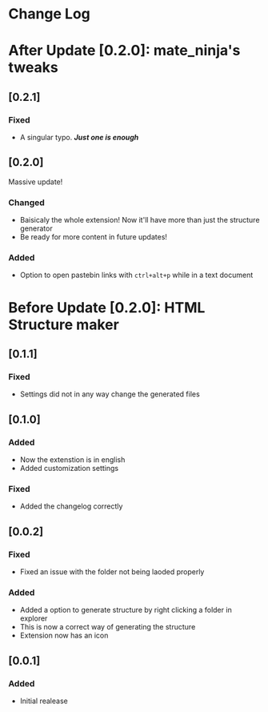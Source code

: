 # Change Log

# After Update [0.2.0]: mate_ninja's tweaks

## [0.2.1]

### Fixed

 - A singular typo. ***Just one is enough*** 

## [0.2.0]
Massive update!

### Changed

 - Baisicaly the whole extension! Now it'll have more than just the structure generator
 - Be ready for more content in future updates!

### Added

 - Option to open pastebin links with `ctrl+alt+p` while in a text document

# Before Update [0.2.0]: HTML Structure maker

## [0.1.1]

### Fixed

 - Settings did not in any way change the generated files

## [0.1.0]

### Added 

 - Now the extenstion is in english
 - Added customization settings

### Fixed

 - Added the changelog correctly

## [0.0.2]

### Fixed

 - Fixed an issue with the folder not being laoded properly

### Added

 - Added a option to generate structure by right clicking a folder in explorer
 - This is now a correct way of generating the structure
 - Extension now has an icon

## [0.0.1]

### Added

- Initial realease